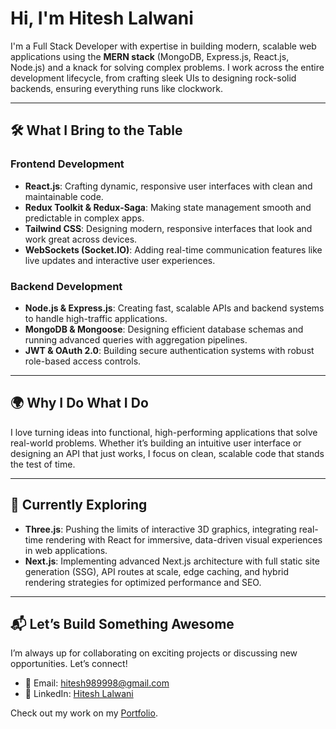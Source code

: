 # Hi, I'm Hitesh Lalwani

I'm a Full Stack Developer with expertise in building modern, scalable web applications using the **MERN stack** (MongoDB, Express.js, React.js, Node.js) and a knack for solving complex problems. I work across the entire development lifecycle, from crafting sleek UIs to designing rock-solid backends, ensuring everything runs like clockwork.

---

## 🛠️ What I Bring to the Table  

### **Frontend Development**  
- **React.js**: Crafting dynamic, responsive user interfaces with clean and maintainable code.  
- **Redux Toolkit & Redux-Saga**: Making state management smooth and predictable in complex apps.  
- **Tailwind CSS**: Designing modern, responsive interfaces that look and work great across devices.  
- **WebSockets (Socket.IO)**: Adding real-time communication features like live updates and interactive user experiences.  

### **Backend Development**  
- **Node.js & Express.js**: Creating fast, scalable APIs and backend systems to handle high-traffic applications.  
- **MongoDB & Mongoose**: Designing efficient database schemas and running advanced queries with aggregation pipelines.  
- **JWT & OAuth 2.0**: Building secure authentication systems with robust role-based access controls.  

---

## 🌍 Why I Do What I Do  

I love turning ideas into functional, high-performing applications that solve real-world problems. Whether it’s building an intuitive user interface or designing an API that just works, I focus on clean, scalable code that stands the test of time.

---

## 🌱 Currently Exploring  
- **Three.js**: Pushing the limits of interactive 3D graphics, integrating real-time rendering with React for immersive, data-driven visual experiences in web applications.
- **Next.js**: Implementing advanced Next.js architecture with full static site generation (SSG), API routes at scale, edge caching, and hybrid rendering strategies for optimized performance and SEO.  
---

## 📬 Let’s Build Something Awesome  

I’m always up for collaborating on exciting projects or discussing new opportunities. Let’s connect!  

- 📧 Email: [hitesh989998@gmail.com](mailto:hitesh989998@gmail.com)  
- 💼 LinkedIn: [Hitesh Lalwani](https://www.linkedin.com/in/hitesh-lalwani989998/)

Check out my work on my [Portfolio](https://hiteshfullstackdev.web.app/).
